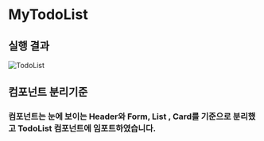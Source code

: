 # MyTodoList

## 실행 결과

![TodoList](https://user-images.githubusercontent.com/117277785/232707403-3721131f-4361-42b1-8ae8-9e1b50677abc.gif)

## 컴포넌트 분리기준

### 컴포넌트는 눈에 보이는 Header와 Form, List , Card를 기준으로 분리했고 TodoList 컴포넌트에 임포트하였습니다.
